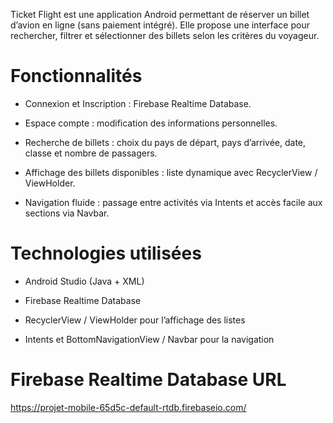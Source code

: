 Ticket Flight est une application Android permettant de réserver un billet d’avion en ligne (sans paiement intégré).
Elle propose une interface pour rechercher, filtrer et sélectionner des billets selon les critères du voyageur.

# Fonctionnalités
- Connexion et Inscription : Firebase Realtime Database.

- Espace compte : modification des informations personnelles.

- Recherche de billets : choix du pays de départ, pays d’arrivée, date, classe et nombre de passagers.

- Affichage des billets disponibles : liste dynamique avec RecyclerView / ViewHolder.

- Navigation fluide : passage entre activités via Intents et accès facile aux sections via Navbar.

# Technologies utilisées
- Android Studio (Java + XML)

- Firebase Realtime Database

- RecyclerView / ViewHolder pour l’affichage des listes

- Intents et BottomNavigationView / Navbar pour la navigation

# Firebase Realtime Database URL
https://projet-mobile-65d5c-default-rtdb.firebaseio.com/
